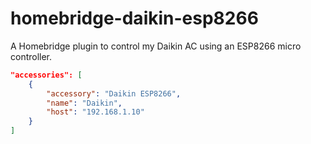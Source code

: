 # homebridge-daikin-esp8266

A Homebridge plugin to control my Daikin AC using an ESP8266 micro controller.

```json
"accessories": [
    {
        "accessory": "Daikin ESP8266",
        "name": "Daikin",
        "host": "192.168.1.10"
    }
]
```
